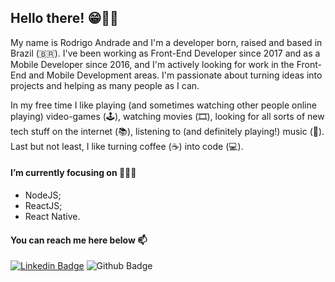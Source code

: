 <h2>Hello there! 😁👋🏼</h2>

My name is Rodrigo Andrade and I'm a developer born, raised and based in Brazil (🇧🇷). I've been working as Front-End Developer since 2017 and as a Mobile Developer since 2016, and I'm actively looking for work in the Front-End and Mobile Development areas. I'm passionate about turning ideas into projects and helping as many people as I can.

In my free time I like playing (and sometimes watching other people online playing) video-games (🕹), watching movies (🎞️), looking for all sorts of new tech stuff on the internet (📚), listening to (and definitely playing!) music (🎵). Last but not least, I like turning coffee (☕️) into code (💻).

<h4>I’m currently focusing on 👨🏻‍💻</h4>

- NodeJS;
- ReactJS;
- React Native.

<h4>You can reach me here below 📫</h4>

[![Linkedin Badge](https://img.shields.io/badge/-LinkedIn-blue?style=flat-square&logo=Linkedin&logoColor=white&link=https://www.linkedin.com/in/rodrigoandrade93)](https://www.linkedin.com/in/rodrigoandrade93)
![Github Badge](https://img.shields.io/github/followers/rodrigoftw?label=Follow%20me%21&style=social)


<!--
**rodrigoftw/rodrigoftw** is a ✨ _special_ ✨ repository because its `README.md` (this file) appears on your GitHub profile.

Here are some ideas to get you started:

- 🔭 I’m currently working on ...
- 🌱 I’m currently learning ...
- 👯 I’m looking to collaborate on ...
- 🤔 I’m looking for help with ...
- 💬 Ask me about ...
-  ...
- 😄 Pronouns: ...
- ⚡ Fun fact: ...
-->
